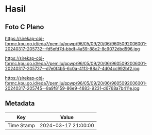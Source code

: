 # Hasil

## Foto C Plano

https://sirekap-obj-formc.kpu.go.id/eda7/pemilu/ppwp/96/05/09/20/06/9605092006001-20240317-205732--fd5efd7d-bbdf-4a59-88c2-8c9072dbd596.jpg

https://sirekap-obj-formc.kpu.go.id/eda7/pemilu/ppwp/96/05/09/20/06/9605092006001-20240317-205737--d7e0f4b5-6c0a-4113-88a7-4d04cc992bf2.jpg

https://sirekap-obj-formc.kpu.go.id/eda7/pemilu/ppwp/96/05/09/20/06/9605092006001-20240317-205745--8a9f8159-86e9-4883-9231-d6768a7b411e.jpg


## Metadata

| Key        | Value               |
| ---------- | ------------------- |
| Time Stamp | 2024-03-17 21:00:00 |



